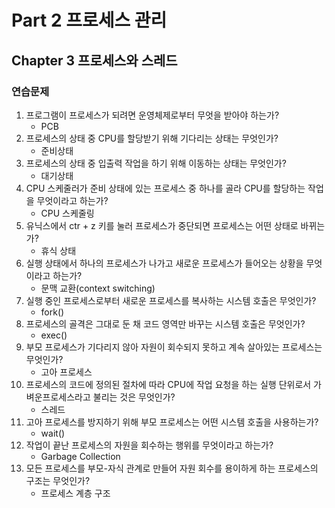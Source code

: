 # Part 2 프로세스 관리

## Chapter 3 프로세스와 스레드

### 연습문제

1. 프로그램이 프로세스가 되려면 운영체제로부터 무엇을 받아야 하는가?
    - PCB
2. 프로세스의 상태 중 CPU를 할당받기 위해 기다리는 상태는 무엇인가?
    - 준비상태
3. 프로세스의 상태 중 입출력 작업을 하기 위해 이동하는 상태는 무엇인가?
    - 대기상태
4. CPU 스케줄러가 준비 상태에 있는 프로세스 중 하나를 골라 CPU를 할당하는 작업을 무엇이라고 하는가?
    - CPU 스케줄링
5. 유닉스에서 ctr + z 키를 눌러 프로세스가 중단되면 프로세스는 어떤 상태로 바뀌는가?
    - 휴식 상태
6. 실행 상태에서 하나의 프로세스가 나가고 새로운 프로세스가 들어오는 상황을 무엇이라고 하는가?
    - 문맥 교환(context switching)
7. 실행 중인 프로세스로부터 새로운 프로세스를 복사하는 시스템 호출은 무엇인가?
    - fork()
8. 프로세스의 골격은 그대로 둔 채 코드 영역만 바꾸는 시스템 호출은 무엇인가?
    - exec()
9. 부모 프로세스가 기다리지 않아 자원이 회수되지 못하고 계속 살아있는 프로세스는 무엇인가?
    - 고아 프로세스
10. 프로세스의 코드에 정의된 절차에 따라 CPU에 작업 요청을 하는 실행 단위로서 가벼운프로세스라고 불리는 것은 무엇인가?
    - 스레드
11. 고아 프로세스를 방지하기 위해 부모 프로세스는 어떤 시스템 호출을 사용하는가?
    - wait()
12. 작업이 끝난 프로세스의 자원을 회수하는 행위를 무엇이라고 하는가?
    - Garbage Collection
13. 모든 프로세스를 부모-자식 관계로 만들어 자원 회수를 용이하게 하는 프로세스의 구조는 무엇인가?
    - 프로세스 계층 구조
